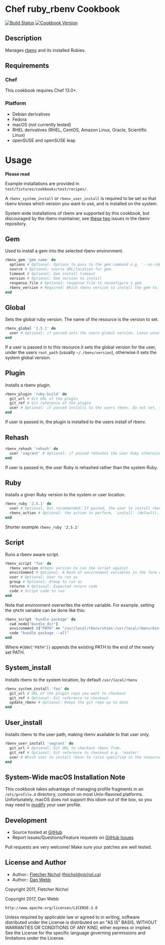# Chef ruby_rbenv Cookbook

[![Build Status](https://travis-ci.org/sous-chefs/ruby_rbenv.svg?branch=master)](https://travis-ci.org/sous-chefs/ruby_rbenv) [![Cookbook Version](https://img.shields.io/cookbook/v/ruby_rbenv.svg)](https://supermarket.chef.io/cookbooks/ruby_rbenv)

## Description

Manages [rbenv][rbenv_site] and its installed Rubies.

## Requirements

### Chef

This cookbook requires Chef 13.0+.

### Platform

- Debian derivatives
- Fedora
- macOS (not currently tested)
- RHEL derivatives (RHEL, CentOS, Amazon Linux, Oracle, Scientific Linux)
- openSUSE and openSUSE leap

# Usage

**Please read**

Example installations are provided in `test/fixtures/cookbooks/test/recipes/`.

A `rbenv_system_install` or `rbenv_user_install` is required to be set so that rbenv knows which version you want to use, and is installed on the system.

System wide installations of rbenv are supported by this cookbook, but discouraged by the rbenv maintainer, see [these][rbenv_issue_38] [two][rbenv_issue_306] issues in the rbenv repository.

## Gem

Used to install a gem into the selected rbenv environment.

```ruby
rbenv_gem 'gem_name' do
  options # Optional: Options to pass to the gem command e.g. '--no-rdoc --no-ri'
  source # Optional: source URL/location for gem.
  timeout # Optional: Gem install timeout
  version # Optional: Gem version to install
  response_file # Optional: response file to reconfigure a gem
  rbenv_version # Required: Which rbenv version to install the gem to.
end
```

## Global

Sets the global ruby version. The name of the resource is the version to set.

```ruby
rbenv_global '2.5.1' do
  user # Optional: if passed sets the users global version. Leave unset, to set the system global version
end
```

If a user is passed in to this resource it sets the global version for the user, under the users `root_path` (usually `~/.rbenv/version`), otherwise it sets the system global version.

## Plugin

Installs a rbenv plugin.

```ruby
rbenv_plugin 'ruby-build' do
  git_url # Git URL of the plugin
  git_ref # Git reference of the plugin
  user # Optional: if passed installs to the users rbenv. Do not set, to set installs to the system rbenv.
end
```

If user is passed in, the plugin is installed to the users install of rbenv.

## Rehash

```ruby
rbenv_rehash 'rehash' do
  user 'vagrant' # Optional: if passed rehashes the user Ruby otherwise rehashes the system rbenv
end
```

If user is passed in, the user Ruby is rehashed rather than the system Ruby.

## Ruby

Installs a given Ruby version to the system or user location.

```ruby
rbenv_ruby '2.5.1' do
  user # Optional, but recommended: If passed, the user to install rbenv to
  rbenv_action # Optional: the action to perform, 'install' (default), 'uninstall' etc
end
```

Shorter example `rbenv_ruby '2.5.1'`

## Script

Runs a rbenv aware script.

```ruby
rbenv_script 'foo' do
  rbenv_version #rbenv version to run the script against
  environment # Optional: A Hash of environment variables in the form of ({"ENV_VARIABLE" => "VALUE"}).
  user # Optional: User to run as
  group # Optional: Group to run as
  returns # Optional: Expected return code
  code # Script code to run
end
```
Note that environment overwrites the entire variable.
For example. setting the `$PATH` variable can be done like this:
```ruby
rbenv_script 'bundle package' do
  cwd node["bundle_dir"]
  environment ({"PATH" => "/usr/local/rbenv/shims:/usr/local/rbenv/bin:#{ENV["PATH"]}"})
  code "bundle package --all"
end
```
Where `#{ENV["PATH"]}` appends the existing PATH to the end of the newly set PATH.


## System_install

Installs rbenv to the system location, by default `/usr/local/rbenv`

```ruby
rbenv_system_install 'foo' do
  git_url # URL of the plugin repo you want to checkout
  git_ref # Optional: Git reference to checkout
  update_rbenv # Optional: Keeps the git repo up to date
end
```

## User_install

Installs rbenv to the user path, making rbenv available to that user only.

```ruby
rbenv_user_install 'vagrant' do
  git_url # Optional: Git URL to checkout rbenv from.
  git_ref # Optional: Git reference to checkout e.g. 'master'
  user # Which user to install rbenv to (also specified in the resources name above)
end
```

## System-Wide macOS Installation Note

This cookbook takes advantage of managing profile fragments in an `/etc/profile.d` directory, common on most Unix-flavored platforms. Unfortunately, macOS does not support this idiom out of the box, so you may need to [modify][mac_profile_d] your user profile.

## Development

- Source hosted at [GitHub][repo]
- Report issues/Questions/Feature requests on [GitHub Issues][issues]

Pull requests are very welcome! Make sure your patches are well tested.

## License and Author

- Author:: [Fletcher Nichol][fnichol] ([fnichol@nichol.ca](mailto:fnichol@nichol.ca))
- Author:: [Dan Webb][damacus]

Copyright 2011, Fletcher Nichol

Copyright 2017, Dan Webb

```
http://www.apache.org/licenses/LICENSE-2.0
```

Unless required by applicable law or agreed to in writing, software distributed under the License is distributed on an "AS IS" BASIS, WITHOUT WARRANTIES OR CONDITIONS OF ANY KIND, either express or implied. See the License for the specific language governing permissions and limitations under the License.

[custom_resources]: https://docs.chef.io/custom_resources.html
[damacus]: https://github.com/damacus
[fnichol]: https://github.com/fnichol
[issues]: https://github.com/sous-chefs/ruby_rbenv/issues
[mac_profile_d]: http://hints.macworld.com/article.php?story=20011221192012445
[rb_readme]: https://github.com/sstephenson/ruby-build#readme
[rbenv_issue_38]: https://github.com/rbenv/rbenv/issues/38#issuecomment-148413842
[rbenv_issue_306]: https://github.com/rbenv/rbenv/issues/306#issuecomment-11848374
[rbenv_site]: https://github.com/sstephenson/rbenv
[repo]: https://github.com/sous-chefs/ruby_rbenv
[ruby_build_cb]: https://supermarket.chef.io/cookbooks/ruby_build

